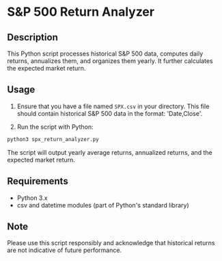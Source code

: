 # S&P 500 Return Analyzer

## Description
This Python script processes historical S&P 500 data, computes daily returns, annualizes them, and organizes them yearly. It further calculates the expected market return.

## Usage
1. Ensure that you have a file named `SPX.csv` in your directory. This file should contain historical S&P 500 data in the format: 'Date,Close'. 

2. Run the script with Python:

```bash
python3 spx_return_analyzer.py
```

The script will output yearly average returns, annualized returns, and the expected market return.

## Requirements
- Python 3.x
- csv and datetime modules (part of Python's standard library)

## Note
Please use this script responsibly and acknowledge that historical returns are not indicative of future performance.
